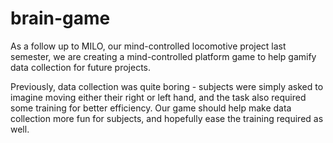 # brain-game

As a follow up to MILO, our mind-controlled locomotive project last semester, we are creating a mind-controlled platform game to help gamify data collection for future projects.

Previously, data collection was quite boring - subjects were simply asked to imagine moving either their right or left hand, and the task also required some training for better efficiency. Our game should help make data collection more fun for subjects, and hopefully ease the training required as well.

